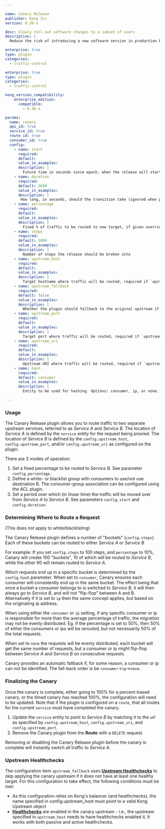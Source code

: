```yaml
---

name: Canary Release
publisher: Kong Inc.
version: 0.36-x

desc: Slowly roll out software changes to a subset of users
description: |
  Reduce the risk of introducing a new software version in production by slowly rolling out the change to a small subset of users. This plugin also enables roll back to your original upstream service, or shift all traffic to the new version.

enterprise: true
type: plugin
categories:
  - traffic-control

enterprise: true
type: plugin
categories:
  - traffic-control

kong_version_compatibility:
    enterprise_edition:
      compatible:
        - 0.36-x

params:
  name: canary
  api_id: true
  service_id: true
  route_id: true
  consumer_id: true
  config:
    - name: start
      required:
      default:
      value_in_examples:
      description: |
        Future time in seconds since epoch, when the release will start (ignored when percentage is set, or when using whitelist or blacklist)
    - name: duration
      required:
      default: 3600
      value_in_examples:
      description: |
       How long, in seconds, should the transition take (ignored when percentage is set, or when using whitelist or blacklist)
    - name: percentage
      required:
      default:
      value_in_examples:
      description: |
        Fixed % of traffic to be routed to new target, if given overrides `start` and `duration`
    - name: steps
      required:
      default: 1000
      value_in_examples:
      description: |
        Number of steps the release should be broken into
    - name: upstream_host
      required:
      default:
      value_in_examples:
      description: |
        Target hostname where traffic will be routed, required if `upstream_uri/port` is not set
    - name: upstream_fallback
      required:
      default: false
      value_in_examples:
      description: |
        Whether the plugin should fallback to the original upstream if the canary upstream doesn't have at least one healthy target. `upstream_host` must point to a valid Kong Upstream entity
    - name: upstream_port
      required:
      default:
      value_in_examples:
      description: |
        Target port where traffic will be routed, required if `upstream_uri/host` is not set
    - name: upstream_uri
      required:
      default:
      value_in_examples:
      description: |
        Upstream URI where traffic will be routed, required if `upstream_host/port` is not set
    - name: hash
      required:
      default: consumer
      value_in_examples:
      description: |
        Entity to be used for hashing. Options: consumer, ip, or none. Please make sure when not using none, to properly set the settings for `trusted_ips` (see settings `trusted_ips` and `real_ip_header` in the Kong config file)

---
```


### Usage

The Canary Release plugin allows you to route traffic to two separate upstream 
services, referred to as _Service A_ and _Service B_. The location of _Service A_
is defined by the `service` entity for the request being proxied. The location
of _Service B_ is defined by the 
`config.upstream_host`, `config.upstream_port`, and/or `config.upstream_uri` as
configured on the plugin.

There are 3 modes of operation:

1. Set a fixed percentage to be routed to _Service B_. See parameter
   `config.percentage`.
2. Define a white- or blacklist group with consumers to use/not use destination
   B. The consumer-group association can be configured using the ACL plugin.
3. Set a period over which (in linear time) the traffic will be moved over
   from _Service A_ to _Service B_. See parameters `config.start` and 
   `config.duration`.

### Determining Where to Route a Request

(This does not apply to white/blacklisting)

The Canary Release plugin defines a number of "buckets" (`config.steps`). 
Each of these buckets can be routed to either _Service A_ or _Service B_ 

For example: If you set `config.steps` to 100 steps, and `percentage` to 10%, 
Canary will create 100 "buckets", 10 of which will be routed to _Service B_, 
while the other 90 will remain routed to _Service A_.

Which requests end up in a specific bucket is determined by the `config.hash` 
parameter. When set to `consumer`, Canary ensures each consumer will 
consistently end up in the same bucket. The effect being that once a bucket a 
consumer belongs to is switched to _Service B_, it will then always go to 
_Service B_, and will not "flip-flop" between A and B. Alternatively if it is set to
`ip` then the same concept applies, but based on the originating ip address.

When using either the `consumer` or `ip` setting, if any specific consumer or ip 
is responsible for more than the average percentage of traffic, the migration 
may not be evenly distributed. Eg. if the percentage is set to 50%, then 50% of 
either the consumers or ips will be rerouted, but not necessarily 50% of the total requests.

When set to `none` the requests will be evenly distributed, each bucket 
will get the same number of requests, but a consumer or ip might flip-flop between 
_Service A_ and _Service B_ on consecutive requests.

Canary provides an automatic fallback if, for some reason, a consumer or ip can 
not be identified. The fall-back order is be `consumer`->`ip`->`none`.

### Finalizing the Canary

Once the canary is complete, either going to 100% for a percent-based canary, 
or the timed canary has reached 100%, the configuration will need to be updated.
Note that if the plugin is configured on a `route`, that all routes for the current
`service` must have completed the canary. 

1. Update the `service` entity to point to _Service B_ by matching it to the url as 
specified by `config.upstream_host`, `config.upstream_uri`, and  `config.upstream_port`.
2. Remove the Canary plugin from the **Route** with a `DELETE` request.

Removing or disabling the Canary Release plugin before the canary is complete will
instantly switch all traffic to _Service A_.


### Upstream Healthchecks

The configuration item `upstream_fallback` uses 
[**Upstream Healthchecks**]({{page.kong_version}}/admin-api/#upstream-objects) 
to skip applying the canary upstream if it does not have at least one healthy 
target. For this configuration to take effect, the following conditions must be met:

 - As this configuration relies on Kong's balancer (and healthchecks), 
 the name specified in config.upstream_host must point to a valid Kong Upstream 
 object
 - [**Healthchecks**]({{page.kong_version}}/health-checks-circuit-breakers/) are 
 enabled in the canary upstream - i.e., the upstream specified in `upstream_host` 
 needs to have healthchecks enabled it. It works with both passive and active 
 healthchecks.
